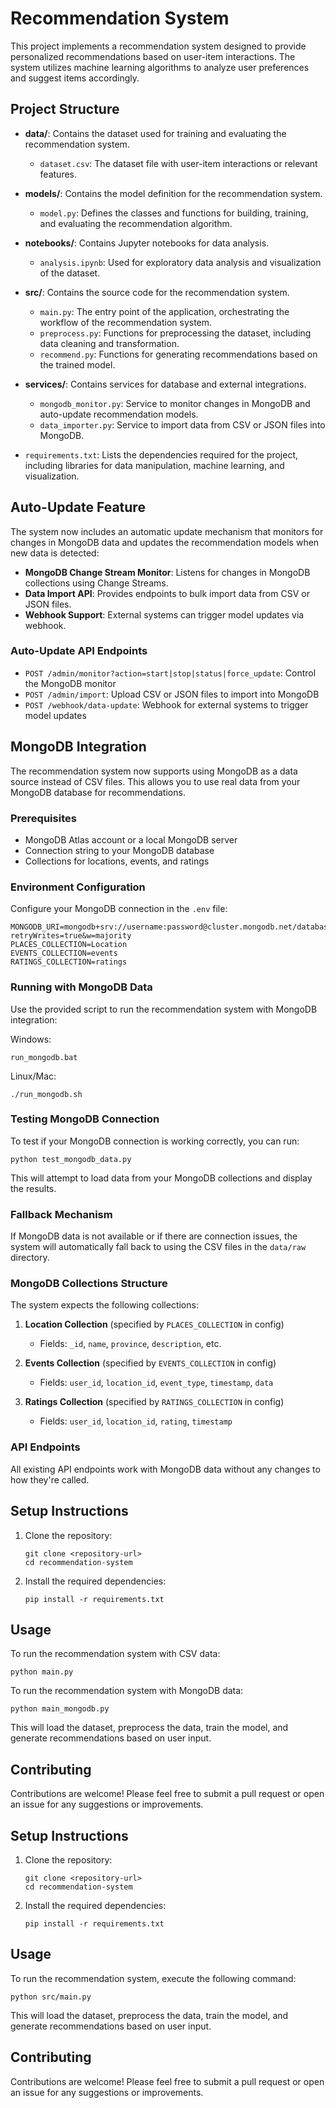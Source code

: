 # Recommendation System

This project implements a recommendation system designed to provide personalized recommendations based on user-item interactions. The system utilizes machine learning algorithms to analyze user preferences and suggest items accordingly.

## Project Structure

- **data/**: Contains the dataset used for training and evaluating the recommendation system.
  - `dataset.csv`: The dataset file with user-item interactions or relevant features.

- **models/**: Contains the model definition for the recommendation system.
  - `model.py`: Defines the classes and functions for building, training, and evaluating the recommendation algorithm.

- **notebooks/**: Contains Jupyter notebooks for data analysis.
  - `analysis.ipynb`: Used for exploratory data analysis and visualization of the dataset.

- **src/**: Contains the source code for the recommendation system.
  - `main.py`: The entry point of the application, orchestrating the workflow of the recommendation system.
  - `preprocess.py`: Functions for preprocessing the dataset, including data cleaning and transformation.
  - `recommend.py`: Functions for generating recommendations based on the trained model.

- **services/**: Contains services for database and external integrations.
  - `mongodb_monitor.py`: Service to monitor changes in MongoDB and auto-update recommendation models.
  - `data_importer.py`: Service to import data from CSV or JSON files into MongoDB.

- `requirements.txt`: Lists the dependencies required for the project, including libraries for data manipulation, machine learning, and visualization.

## Auto-Update Feature

The system now includes an automatic update mechanism that monitors for changes in MongoDB data and updates the recommendation models when new data is detected:

- **MongoDB Change Stream Monitor**: Listens for changes in MongoDB collections using Change Streams.
- **Data Import API**: Provides endpoints to bulk import data from CSV or JSON files.
- **Webhook Support**: External systems can trigger model updates via webhook.

### Auto-Update API Endpoints

- `POST /admin/monitor?action=start|stop|status|force_update`: Control the MongoDB monitor
- `POST /admin/import`: Upload CSV or JSON files to import into MongoDB
- `POST /webhook/data-update`: Webhook for external systems to trigger model updates

## MongoDB Integration

The recommendation system now supports using MongoDB as a data source instead of CSV files. This allows you to use real data from your MongoDB database for recommendations.

### Prerequisites

- MongoDB Atlas account or a local MongoDB server
- Connection string to your MongoDB database
- Collections for locations, events, and ratings

### Environment Configuration

Configure your MongoDB connection in the `.env` file:

```
MONGODB_URI=mongodb+srv://username:password@cluster.mongodb.net/database_name?retryWrites=true&w=majority
PLACES_COLLECTION=Location
EVENTS_COLLECTION=events
RATINGS_COLLECTION=ratings
```

### Running with MongoDB Data

Use the provided script to run the recommendation system with MongoDB integration:

Windows:
```
run_mongodb.bat
```

Linux/Mac:
```
./run_mongodb.sh
```

### Testing MongoDB Connection

To test if your MongoDB connection is working correctly, you can run:

```
python test_mongodb_data.py
```

This will attempt to load data from your MongoDB collections and display the results.

### Fallback Mechanism

If MongoDB data is not available or if there are connection issues, the system will automatically fall back to using the CSV files in the `data/raw` directory.

### MongoDB Collections Structure

The system expects the following collections:

1. **Location Collection** (specified by `PLACES_COLLECTION` in config)
   - Fields: `_id`, `name`, `province`, `description`, etc.

2. **Events Collection** (specified by `EVENTS_COLLECTION` in config)
   - Fields: `user_id`, `location_id`, `event_type`, `timestamp`, `data`

3. **Ratings Collection** (specified by `RATINGS_COLLECTION` in config)
   - Fields: `user_id`, `location_id`, `rating`, `timestamp`

### API Endpoints

All existing API endpoints work with MongoDB data without any changes to how they're called.

## Setup Instructions

1. Clone the repository:
   ```
   git clone <repository-url>
   cd recommendation-system
   ```

2. Install the required dependencies:
   ```
   pip install -r requirements.txt
   ```

## Usage

To run the recommendation system with CSV data:
```
python main.py
```

To run the recommendation system with MongoDB data:
```
python main_mongodb.py
```

This will load the dataset, preprocess the data, train the model, and generate recommendations based on user input.

## Contributing

Contributions are welcome! Please feel free to submit a pull request or open an issue for any suggestions or improvements.

## Setup Instructions

1. Clone the repository:
   ```
   git clone <repository-url>
   cd recommendation-system
   ```

2. Install the required dependencies:
   ```
   pip install -r requirements.txt
   ```

## Usage

To run the recommendation system, execute the following command:
```
python src/main.py
```

This will load the dataset, preprocess the data, train the model, and generate recommendations based on user input.

## Contributing

Contributions are welcome! Please feel free to submit a pull request or open an issue for any suggestions or improvements.